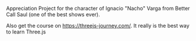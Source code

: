 Appreciation Project for the character of Ignacio "Nacho" Varga from Better Call Saul (one of the best shows ever).

Also get the course on https://threejs-journey.com/.
It really is the best way to learn Three.js